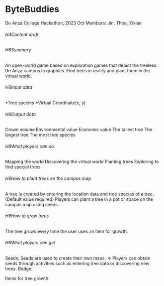 # ByteBuddies
De Anza College Hackathon, 2023 Oct
Members: Jin, Theo, Xixian

###### H4Content draft

###### H6Summary
An open-world game based on exploration games that depict the treeless De Anza campus in graphics. Find trees in reality and plant them in the virtual world.

###### H6Input data
*Tree species
*Virtual Coordinate(x, y)

###### H6Output data
Crown volume
Environmental value
Economic value
The tallest tree
The largest tree
The most tree species

###### H6What players can do
Mapping the world
Discovering the virtual world
Planting trees
Exploring to find special trees

###### H6How to plant trees on the campus map
A tree is created by entering the location data and tree species of a tree.(Default value required)
Players can plant a tree in a pot or space on the campus map using seeds.

###### H6How to grow trees
The tree grows every time the user uses an item for growth.

###### H6What players can get
Seeds: Seeds are used to create their own maps.
            -> Players can obtain seeds through activities such as entering tree data or discovering new trees.
Bedge:

Items for tree growth
